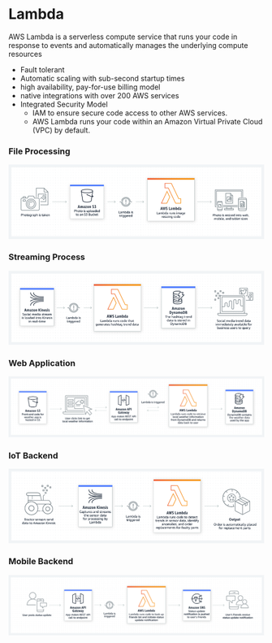# Lambda
AWS Lambda is a serverless compute service that runs your code in response to events and automatically manages the underlying compute resources
- Fault tolerant
- Automatic scaling with sub-second startup times
- high availability, pay-for-use billing model
- native integrations with over 200 AWS services
- Integrated Security Model
    - IAM to ensure secure code access to other AWS services.
    - AWS Lambda runs your code within an Amazon Virtual Private Cloud (VPC) by default.
    


### File Processing
![image](images/lambda1.png)


### Streaming Process
![image](images/lambda2.png)

### Web Application
![image](images/lambda3.png)

### IoT Backend
![image](images/lambda4.png)

### Mobile Backend
![image](images/lambda5.png)